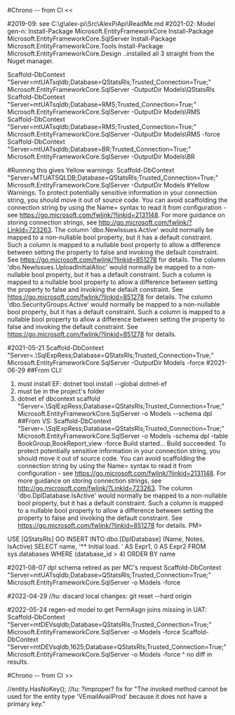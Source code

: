 ﻿#Chrono -- from CI  <<

#2019-09: see C:\g\alex-pi\Src\AlexPiApi\ReadMe.md
#2021-02:
  Model gen-n:
      Install-Package Microsoft.EntityFrameworkCore
      Install-Package Microsoft.EntityFrameworkCore.SqlServer
      Install-Package Microsoft.EntityFrameworkCore.Tools
      Install-Package Microsoft.EntityFrameworkCore.Design
  ..installed all 3 straight from the Nuget manager.

  Scaffold-DbContext "Server=mtUATsqldb;Database=QStatsRls;Trusted_Connection=True;"  Microsoft.EntityFrameworkCore.SqlServer -OutputDir Models\QStatsRls
  Scaffold-DbContext "Server=mtUATsqldb;Database=RMS;Trusted_Connection=True;"        Microsoft.EntityFrameworkCore.SqlServer -OutputDir Models\RMS
  Scaffold-DbContext "Server=mtUATsqldb;Database=RMS;Trusted_Connection=True;"        Microsoft.EntityFrameworkCore.SqlServer -OutputDir Models\RMS -force
  Scaffold-DbContext "Server=mtUATsqldb;Database=BR;Trusted_Connection=True;"         Microsoft.EntityFrameworkCore.SqlServer -OutputDir Models\BR
  
#Running this gives Yellow warnings:
Scaffold-DbContext "Server=MTUATSQLDB;Database=QStatsRls;Trusted_Connection=True;" Microsoft.EntityFrameworkCore.SqlServer -OutputDir Models
#Yellow Warnings:
To protect potentially sensitive information in your connection string, you should move it out of source code. You can avoid scaffolding the connection string by using the Name= syntax to read it from configuration - see https://go.microsoft.com/fwlink/?linkid=2131148. For more guidance on storing connection strings, see http://go.microsoft.com/fwlink/?LinkId=723263.
The column 'dbo.NewIssues.Active'             would normally be mapped to a non-nullable bool property, but it has a default constraint. Such a column is mapped to a nullable bool property to allow a difference between setting the property to false and invoking the default constraint. See https://go.microsoft.com/fwlink/?linkid=851278 for details.
The column 'dbo.NewIssues.UploadInitialAlloc' would normally be mapped to a non-nullable bool property, but it has a default constraint. Such a column is mapped to a nullable bool property to allow a difference between setting the property to false and invoking the default constraint. See https://go.microsoft.com/fwlink/?linkid=851278 for details.
The column 'dbo.SecurityGroups.Active'        would normally be mapped to a non-nullable bool property, but it has a default constraint. Such a column is mapped to a nullable bool property to allow a difference between setting the property to false and invoking the default constraint. See https://go.microsoft.com/fwlink/?linkid=851278 for details.


#2021-05-21
Scaffold-DbContext "Server=.\SqlExpRess;Database=QStatsRls;Trusted_Connection=True;" Microsoft.EntityFrameworkCore.SqlServer -OutputDir Models -force
#2021-06-29
##From CLI:
1. must install EF:  dotnet tool install --global dotnet-ef
2. must be in the project's folder
3. dotnet ef dbcontext scaffold "Server=.\SqlExpRess;Database=QStatsRls;Trusted_Connection=True;" Microsoft.EntityFrameworkCore.SqlServer -o Models --schema dpl
##From VS:
   Scaffold-DbContext           "Server=.\SqlExpRess;Database=QStatsRls;Trusted_Connection=True;" Microsoft.EntityFrameworkCore.SqlServer -o Models  -schema dpl -table BookGroup,BookReport_view -force
Build started...
Build succeeded.
To protect potentially sensitive information in your connection string, you should move it out of source code. You can avoid scaffolding the connection string by using the Name= syntax to read it from configuration - see https://go.microsoft.com/fwlink/?linkid=2131148. For more guidance on storing connection strings, see http://go.microsoft.com/fwlink/?LinkId=723263.
The column 'dbo.DplDatabase.IsActive' would normally be mapped to a non-nullable bool property, but it has a default constraint. Such a column is mapped to a nullable bool property to allow a difference between setting the property to false and invoking the default constraint. See https://go.microsoft.com/fwlink/?linkid=851278 for details.
PM>  


USE [QStatsRls]
GO
  INSERT INTO dbo.[DplDatabase]                   (Name, Notes, IsActive)  SELECT     name, '** Initial load. ' AS Expr1, 0 AS Expr2  FROM        sys.databases  WHERE     (database_id > 4)  ORDER BY name


#2021-08-07  dpl schema retired as per MC's request
Scaffold-DbContext "Server=mtUATsqldb;Database=QStatsRls;Trusted_Connection=True;" Microsoft.EntityFrameworkCore.SqlServer -o Models -force

#2022-04-29  //tu: discard local changes:  git reset --hard origin

#2022-05-24  regen-ed model to get PermAsgn joins missing in UAT:
Scaffold-DbContext "Server=mtDEVsqldb;Database=QStatsRls;Trusted_Connection=True;" Microsoft.EntityFrameworkCore.SqlServer -o Models -force
Scaffold-DbContext "Server=mtDEVsqldb,1625;Database=QStatsRls;Trusted_Connection=True;" Microsoft.EntityFrameworkCore.SqlServer -o Models -force
    ^ no diff in results.


#Chrono -- from CI  >>







//entity.HasNoKey(); //tu: ?improper? fix for "The invoked method cannot be used for the entity type 'VEmailAvailProd' because it does not have a primary key."

